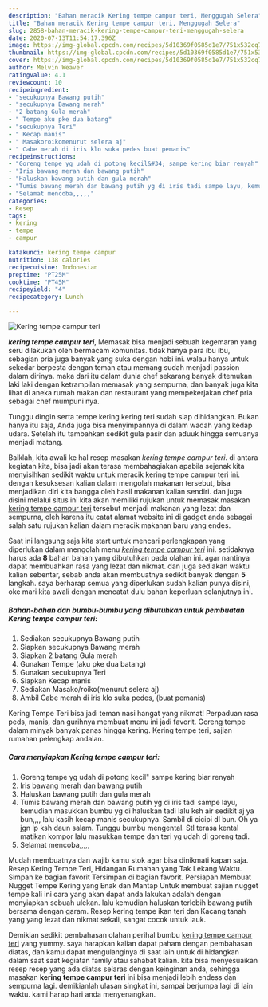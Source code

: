 ```yaml
---
description: "Bahan meracik Kering tempe campur teri, Menggugah Selera"
title: "Bahan meracik Kering tempe campur teri, Menggugah Selera"
slug: 2858-bahan-meracik-kering-tempe-campur-teri-menggugah-selera
date: 2020-07-13T11:54:17.396Z
image: https://img-global.cpcdn.com/recipes/5d10369f0585d1e7/751x532cq70/kering-tempe-campur-teri-foto-resep-utama.jpg
thumbnail: https://img-global.cpcdn.com/recipes/5d10369f0585d1e7/751x532cq70/kering-tempe-campur-teri-foto-resep-utama.jpg
cover: https://img-global.cpcdn.com/recipes/5d10369f0585d1e7/751x532cq70/kering-tempe-campur-teri-foto-resep-utama.jpg
author: Melvin Weaver
ratingvalue: 4.1
reviewcount: 10
recipeingredient:
- "secukupnya Bawang putih"
- "secukupnya Bawang merah"
- "2 batang Gula merah"
- " Tempe aku pke dua batang"
- "secukupnya Teri"
- " Kecap manis"
- " Masakoroikomenurut selera aj"
- " Cabe merah di iris klo suka pedes buat pemanis"
recipeinstructions:
- "Goreng tempe yg udah di potong kecil&#34; sampe kering biar renyah"
- "Iris bawang merah dan bawang putih"
- "Haluskan bawang putih dan gula merah"
- "Tumis bawang merah dan bawang putih yg di iris tadi sampe layu, kemudian masukkan bumbu yg di haluskan tadi lalu ksh air sedikit aj ya bun,,,, lalu kasih kecap manis secukupnya. Sambil di cicipi dl bun. Oh ya jgn lp ksh daun salam. Tunggu bumbu mengental. Stl terasa kental matikan kompor lalu masukkan tempe dan teri yg udah di goreng tadi."
- "Selamat mencoba,,,,,"
categories:
- Resep
tags:
- kering
- tempe
- campur

katakunci: kering tempe campur 
nutrition: 138 calories
recipecuisine: Indonesian
preptime: "PT25M"
cooktime: "PT45M"
recipeyield: "4"
recipecategory: Lunch

---
```



![Kering tempe campur teri](https://img-global.cpcdn.com/recipes/5d10369f0585d1e7/751x532cq70/kering-tempe-campur-teri-foto-resep-utama.jpg)

<b><i>kering tempe campur teri</i></b>, Memasak bisa menjadi sebuah kegemaran yang seru dilakukan oleh bermacam komunitas. tidak hanya para ibu ibu, sebagian pria juga banyak yang suka dengan hobi ini. walau hanya untuk sekedar berpesta dengan teman atau memang sudah menjadi passion dalam dirinya. maka dari itu dalam dunia chef sekarang banyak ditemukan laki laki dengan ketrampilan memasak yang sempurna, dan banyak juga kita lihat di aneka rumah makan dan restaurant yang mempekerjakan chef pria sebagai chef mumpuni nya.

Tunggu dingin serta tempe kering kering teri sudah siap dihidangkan. Bukan hanya itu saja, Anda juga bisa menyimpannya di dalam wadah yang kedap udara. Setelah itu tambahkan sedikit gula pasir dan aduuk hingga semuanya menjadi matang.

Baiklah, kita awali ke hal resep masakan <i>kering tempe campur teri</i>. di antara kegiatan kita, bisa jadi akan terasa membahagiakan apabila sejenak kita menyisihkan sedikit waktu untuk meracik kering tempe campur teri ini. dengan kesuksesan kalian dalam mengolah makanan tersebut, bisa menjadikan diri kita bangga oleh hasil makanan kalian sendiri. dan juga disini melalui situs ini kita akan memiliki rujukan untuk memasak masakan <u>kering tempe campur teri</u> tersebut menjadi makanan yang lezat dan sempurna, oleh karena itu catat alamat website ini di gadget anda sebagai salah satu rujukan kalian dalam meracik makanan baru yang endes.


Saat ini langsung saja kita start untuk mencari perlengkapan yang diperlukan dalam mengolah menu <u><i>kering tempe campur teri</i></u> ini. setidaknya harus ada <b>8</b> bahan bahan yang dibutuhkan pada olahan ini. agar nantinya dapat membuahkan rasa yang lezat dan nikmat. dan juga sediakan waktu kalian sebentar, sebab anda akan membuatnya sedikit banyak dengan <b>5</b> langkah. saya berharap semua yang diperlukan sudah kalian punya disini, oke mari kita awali dengan mencatat dulu bahan keperluan selanjutnya ini.

<!--inarticleads1-->

##### Bahan-bahan dan bumbu-bumbu yang dibutuhkan untuk pembuatan Kering tempe campur teri:

1. Sediakan secukupnya Bawang putih
1. Siapkan secukupnya Bawang merah
1. Siapkan 2 batang Gula merah
1. Gunakan  Tempe (aku pke dua batang)
1. Gunakan secukupnya Teri
1. Siapkan  Kecap manis
1. Sediakan  Masako/roiko(menurut selera aj)
1. Ambil  Cabe merah di iris klo suka pedes, (buat pemanis)


Kering Tempe Teri bisa jadi teman nasi hangat yang nikmat! Perpaduan rasa peds, manis, dan gurihnya membuat menu ini jadi favorit. Goreng tempe dalam minyak banyak panas hingga kering. Kering tempe teri, sajian rumahan pelengkap andalan. 

<!--inarticleads2-->

##### Cara menyiapkan Kering tempe campur teri:

1. Goreng tempe yg udah di potong kecil&#34; sampe kering biar renyah
1. Iris bawang merah dan bawang putih
1. Haluskan bawang putih dan gula merah
1. Tumis bawang merah dan bawang putih yg di iris tadi sampe layu, kemudian masukkan bumbu yg di haluskan tadi lalu ksh air sedikit aj ya bun,,,, lalu kasih kecap manis secukupnya. Sambil di cicipi dl bun. Oh ya jgn lp ksh daun salam. Tunggu bumbu mengental. Stl terasa kental matikan kompor lalu masukkan tempe dan teri yg udah di goreng tadi.
1. Selamat mencoba,,,,,


Mudah membuatnya dan wajib kamu stok agar bisa dinikmati kapan saja. Resep Kering Tempe Teri, Hidangan Rumahan yang Tak Lekang Waktu. Simpan ke bagian favorit Tersimpan di bagian favorit. Persiapan Membuat Nugget Tempe Kering yang Enak dan Mantap Untuk membuat sajian nugget tempe kali ini cara yang akan dapat anda lakukan adalah dengan menyiapkan sebuah ulekan. lalu kemudian haluskan terlebih bawang putih bersama dengan garam. Resep kering tempe ikan teri dan Kacang tanah yang yang lezat dan nikmat sekali, sangat cocok untuk lauk. 

Demikian sedikit pembahasan olahan perihal bumbu <u>kering tempe campur teri</u> yang yummy. saya harapkan kalian dapat paham dengan pembahasan diatas, dan kamu dapat mengulanginya di saat lain untuk di hidangkan dalam saat saat kegiatan family atau sahabat kalian. kita bisa menyesuaikan resep resep yang ada diatas selaras dengan keinginan anda, sehingga masakan <b>kering tempe campur teri</b> ini bisa menjadi lebih endess dan sempurna lagi. demikianlah ulasan singkat ini, sampai berjumpa lagi di lain waktu. kami harap hari anda menyenangkan.

